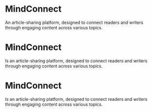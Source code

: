 # MindConnect
An article-sharing platform, designed to connect readers and writers through engaging content across various topics.

# MindConnect
Is an article-sharing platform, designed to connect readers and writers through engaging content across various topics.

# MindConnect
Is an article-sharing platform, designed to connect readers and writers through engaging content across various topics.